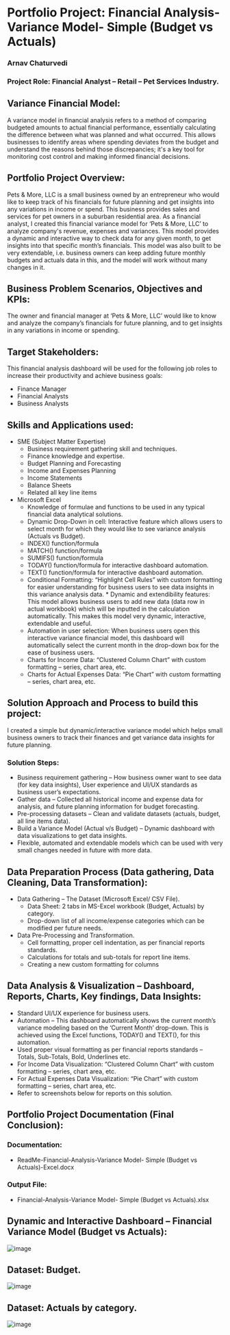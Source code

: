 # Portfolio Project: Financial Analysis-Variance Model- Simple (Budget vs Actuals)
### Arnav Chaturvedi
### Project Role: Financial Analyst – Retail – Pet Services Industry.

## Variance Financial Model:
A variance model in financial analysis refers to a method of comparing budgeted amounts to actual financial performance, essentially calculating the difference between what was planned and what occurred. This allows businesses to identify areas where spending deviates from the budget and understand the reasons behind those discrepancies; it's a key tool for monitoring cost control and making informed financial decisions.

## Portfolio Project Overview:
Pets & More, LLC is a small business owned by an entrepreneur who would like to keep track of his financials for future planning and get insights into any variations in income or spend. This business provides sales and services for pet owners in a suburban residential area.
As a financial analyst, I created this financial variance model for ‘Pets & More, LLC’ to analyze company's revenue, expenses and variances. 
This model provides a dynamic and interactive way to check data for any given month, to get insights into that specific month’s financials. This model was also built to be very extendable, i.e. business owners can keep adding future monthly budgets and actuals data in this, and the model will work without many changes in it.

## Business Problem Scenarios, Objectives and KPIs:
The owner and financial manager at ‘Pets & More, LLC’ would like to know and analyze the company’s financials for future planning, and to get insights in any variations in income or spending.

## Target Stakeholders:
This financial analysis dashboard will be used for the following job roles to increase their productivity and achieve business goals: 
* Finance Manager
* Financial Analysts
* Business Analysts

## Skills and Applications used: 
* SME (Subject Matter Expertise)
  * Business requirement gathering skill and techniques.
  * Finance knowledge and expertise.
  * Budget Planning and Forecasting
  * Income and Expenses Planning
  * Income Statements
  * Balance Sheets
  * Related all key line items
* Microsoft Excel 
  * Knowledge of formulae and functions to be used in any typical financial data analytical solutions.
  * Dynamic Drop-Down in cell: Interactive feature which allows users to select month for which they would like to see variance analysis (Actuals vs Budget).
  * INDEX() function/formula
  * MATCH() function/formula
  * SUMIFS() function/formula
  * TODAY() function/formula for interactive dashboard automation.
  * TEXT() function/formula for interactive dashboard automation. 
  * Conditional Formatting: “Highlight Cell Rules” with custom formatting for easier understanding for business users to see data insights in this variance analysis data.     * Dynamic and extendibility features: This model allows business users to add new data (data row in actual workbook) which will be inputted in the calculation automatically. This makes this model very dynamic, interactive, extendable and useful.
  * Automation in user selection: When business users open this interactive variance financial model, this dashboard will automatically select the current month in the drop-down box for the ease of business users.
  * Charts for Income Data: “Clustered Column Chart” with custom formatting – series, chart area, etc.
  * Charts for Actual Expenses Data: “Pie Chart” with custom formatting – series, chart area, etc.


## Solution Approach and Process to build this project:
I created a simple but dynamic/interactive variance model which helps small business owners to track their finances and get variance data insights for future planning.

### Solution Steps:
* Business requirement gathering – How business owner want to see data (for key data insights), User experience and UI/UX standards as business user’s expectations. 
* Gather data – Collected all historical income and expense data for analysis, and future planning information for budget forecasting.
* Pre-processing datasets – Clean and validate datasets (actuals, budget, all line items data).
* Build a Variance Model (Actual v/s Budget) – Dynamic dashboard with data visualizations to get data insights.   
* Flexible, automated and extendable models which can be used with very small changes needed in future with more data.


## Data Preparation Process (Data gathering, Data Cleaning, Data Transformation): 
* Data Gathering – The Dataset (Microsoft Excel/ CSV File).
  * Data Sheet: 2 tabs in MS-Excel workbook (Budget, Actuals) by category.
  * Drop-down list of all income/expense categories which can be modified per future needs.
* Data Pre-Processing and Transformation.
  * Cell formatting, proper cell indentation, as per financial reports standards.
  * Calculations for totals and sub-totals for report line items.
  * Creating a new custom formatting for columns

## Data Analysis & Visualization – Dashboard, Reports, Charts, Key findings, Data Insights:
* Standard UI/UX experience for business users.
* Automation – This dashboard automatically shows the current month’s variance modeling based on the ‘Current Month’ drop-down. This is achieved using the Excel functions, TODAY() and TEXT(), for this automation.
* Used proper visual formatting as per financial reports standards – Totals, Sub-Totals, Bold, Underlines etc.
* For Income Data Visualization: “Clustered Column Chart” with custom formatting – series, chart area, etc.
* For Actual Expenses Data Visualization: “Pie Chart” with custom formatting – series, chart area, etc.
* Refer to screenshots below for reports on this solution.


## Portfolio Project Documentation (Final Conclusion):
### Documentation: 
* ReadMe-Financial-Analysis-Variance Model- Simple (Budget vs Actuals)-Excel.docx
### Output File:
* Financial-Analysis-Variance Model- Simple (Budget vs Actuals).xlsx

## Dynamic and Interactive Dashboard – Financial Variance Model (Budget vs Actuals):
![image](https://github.com/user-attachments/assets/e4397dae-8734-4bdf-a594-75a486473d68)

## Dataset: Budget.
![image](https://github.com/user-attachments/assets/d8a86ee8-aba0-448e-9740-b77442c568ce)

## Dataset: Actuals by category.
![image](https://github.com/user-attachments/assets/be909b50-3bb1-4b11-a14f-88def392a7e8)












